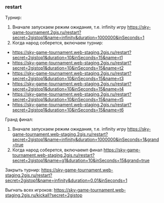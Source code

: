 ### restart

Турнир:
1. Вначале запускаем режим ожидания, т.е. infinity игру https://sky-game-tournament.2gis.ru/restart?secret=2gistop1&name=infinity&duration=1000000&inSeconds=1
2. Когда народ соберется, включаем турнир:
  - https://sky-game-tournament.web-staging.2gis.ru/restart?secret=2gistop1&duration=10&inSeconds=15&name=t1
  - https://sky-game-tournament.web-staging.2gis.ru/restart?secret=2gistop1&duration=10&inSeconds=15&name=t2
  - https://sky-game-tournament.web-staging.2gis.ru/restart?secret=2gistop1&duration=10&inSeconds=15&name=t3
  - https://sky-game-tournament.web-staging.2gis.ru/restart?secret=2gistop1&duration=10&inSeconds=15&name=t4
  - https://sky-game-tournament.web-staging.2gis.ru/restart?secret=2gistop1&duration=10&inSeconds=15&name=t5
  - https://sky-game-tournament.web-staging.2gis.ru/restart?secret=2gistop1&duration=10&inSeconds=15&name=t6

Гранд финал:
1. Вначале запускаем режим ожидания, т.е. infinity игру https://sky-game-tournament.web-staging.2gis.ru/restart?secret=2gistop1&name=infinity&duration=1000000&inSeconds=1&grand=true
2. Когда народ соберется, включаемп финал https://sky-game-tournament.web-staging.2gis.ru/restart?secret=2gistop1&name=g1&duration=10&inSeconds=15&grand=true

Закрыть турнир:
https://sky-game-tournament.web-staging.2gis.ru/restart?secret=2gistop1&name=infinity&duration=0.01&inSeconds=1

Выгнать всех игроков:
https://sky-game-tournament.web-staging.2gis.ru/kickall?secret=2gistop
